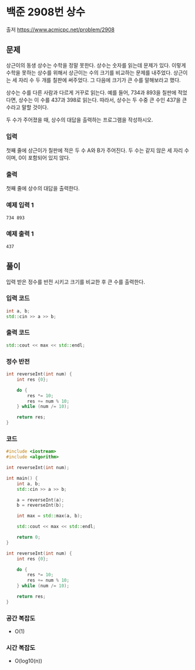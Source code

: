 # 백준 2908번 상수

출저 <https://www.acmicpc.net/problem/2908>

## 문제

상근이의 동생 상수는 수학을 정말 못한다. 상수는 숫자를 읽는데 문제가 있다. 이렇게 수학을 못하는 상수를 위해서 상근이는 수의 크기를 비교하는 문제를 내주었다. 상근이는 세 자리 수 두 개를 칠판에 써주었다. 그 다음에 크기가 큰 수를 말해보라고 했다.

상수는 수를 다른 사람과 다르게 거꾸로 읽는다. 예를 들어, 734과 893을 칠판에 적었다면, 상수는 이 수를 437과 398로 읽는다. 따라서, 상수는 두 수중 큰 수인 437을 큰 수라고 말할 것이다.

두 수가 주어졌을 때, 상수의 대답을 출력하는 프로그램을 작성하시오.

### 입력

첫째 줄에 상근이가 칠판에 적은 두 수 A와 B가 주어진다. 두 수는 같지 않은 세 자리 수이며, 0이 포함되어 있지 않다.

### 출력

첫째 줄에 상수의 대답을 출력한다.

### 예제 입력 1

``` txt
734 893
```

### 예제 출력 1

``` txt
437
```

## 풀이

입력 받은 정수를 반전 시키고 크기를 비교한 후 큰 수를 출력한다.

### 입력 코드

``` C++
int a, b;
std::cin >> a >> b;
```

### 출력 코드

``` C++
std::cout << max << std::endl;
```

### 정수 반전

``` C++
int reverseInt(int num) {
    int res {0};

    do {
        res *= 10;
        res += num % 10;
    } while (num /= 10);

    return res;
}
```

### 코드

``` C++
#include <iostream>
#include <algorithm>

int reverseInt(int num);

int main() {
    int a, b;
    std::cin >> a >> b;

    a = reverseInt(a);
    b = reverseInt(b);

    int max = std::max(a, b);

    std::cout << max << std::endl;

    return 0;
}

int reverseInt(int num) {
    int res {0};

    do {
        res *= 10;
        res += num % 10;
    } while (num /= 10);

    return res;
}
```

### 공간 복잡도

- O(1)

### 시간 복잡도

- O(log10(n))